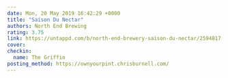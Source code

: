 ```yaml
---
date: Mon, 20 May 2019 16:42:29 +0000
title: "Saison Du Nectar"
authors: North End Brewing
rating: 3.75
link: https://untappd.com/b/north-end-brewery-saison-du-nectar/2594817
cover:
checkin:
  name: The Griffin
posting_method: https://ownyourpint.chrisburnell.com/
---
```

